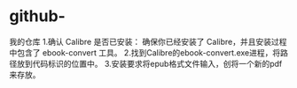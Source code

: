 # github-
我的仓库
1.确认 Calibre 是否已安装：
确保你已经安装了 Calibre，并且安装过程中包含了 ebook-convert 工具。
2.找到Calibre的ebook-convert.exe进程，将路径放到代码标识的位置中。
3.安装要求将epub格式文件输入，创将一个新的pdf来存放。
